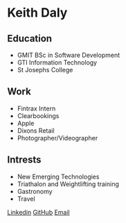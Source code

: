 # Keith Daly

## Education
- GMIT BSc in Software Development
- GTI  Information Technology
- St Josephs College

## Work
- Fintrax Intern
- Clearbookings 
- Apple
- Dixons Retail
- Photographer/Videographer

## Intrests
- New Emerging Technologies
- Triathalon and Weightlifting training
- Gastronomy
- Travel 


[Linkedin](https://www.linkedin.com/in/keith-daly-b6b777a5)
[GitHub](https://github.com/dalykeith/)
[Email](mailto:keithdaly11@hotmail.com)
